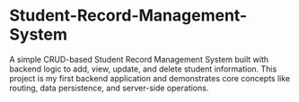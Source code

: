 # Student-Record-Management-System
A simple CRUD-based Student Record Management System built with backend logic to add, view, update, and delete student information. This project is my first backend application and demonstrates core concepts like routing, data persistence, and server-side operations.
